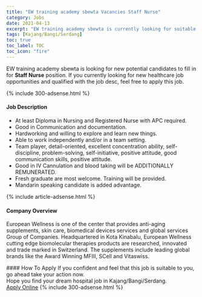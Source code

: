 ```yaml
---
title: "EW training academy sbewta Vacancies Staff Nurse" 
category: Jobs 
date: 2021-04-13 
excerpt: "EW training academy sbewta is currently looking for suitable person to fill in the Staff Nurse which positioned at Kajang/Bangi/Serdang" 
tags: [Kajang/Bangi/Serdang] 
toc: true 
toc_label: TOC 
toc_icon: "fire" 
--- 
```


<p>EW training academy sbewta is looking for new potential candidates to fill in for <b>Staff Nurse</b> position. If you currently looking for new healthcare job opportunities and qualified with the job desc, feel free to apply this job.
</p>{% include 300-adsense.html %} 
<div><div><h4>Job Description</h4></div><div><div><span><div><ul><li>At least Diploma in Nursing and Registered Nurse with APC required.</li><li>Good in Communication and documentation.</li><li>Hardworking and willing to explore and learn new things.</li><li>Able to work independently and/or in a team setting.</li><li>Team player, detail-oriented, excellent concentration ability, self-discipline, problem-solving, self-initiative, positive attitude, good communication skills, positive attitude.</li><li>Good in IV Cannulation and blood taking will be ADDITIONALLY REMUNERATED.</li><li>Fresh graduate are most welcome. Training will be provided.</li><li>Mandarin speaking candidate is added advantage.</li></ul></div></span></div></div></div> 
{% include article-adsense.html %} 
<div><div><h4>Company Overview</h4></div><div><div><span><div><p><span>European Wellness is one of the center that provides anti-aging supplements, skin care, biomedical devices services and global services Group of Companies. Headquartered in Kota Kinabalu, European Wellness cutting edge biomolecular therapies products are researched, innovated and trade marked in Switzerland. The supplements include leading global brands like the Award Winning MFIII, SCell and Vitaswiss. </span></p></div></span></div></div></div> 
#### How To Apply 
If you confident and feel that this job is suitable to you, go ahead take your action now. <br/> 
Hope you find your dream hospital job in Kajang/Bangi/Serdang. <br/> 
<a href="https://www.jobstreet.com.my/en/job/staff-nurse-4534961?jobId=jobstreet-my-job-4534961" class="btn btn--warning" target="_blank" rel="nofollow noopenner">Apply Online</a> 
{% include 300-adsense.html %} 